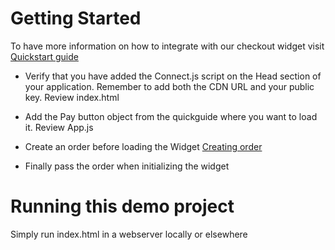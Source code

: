 # Getting Started

To have more information on how to integrate with our checkout widget visit [Quickstart guide](https://developers.holacash.mx/widget/quickguide)

- Verify that you have added the Connect.js script on the Head section of your application. Remember to add both the CDN URL and your public key. Review index.html

- Add the Pay button object from the quickguide where you want to load it. Review App.js

- Create an order before loading the Widget [Creating order](https://developers.holacash.mx/openapi/cash/#tag/order)

- Finally pass the order when initializing the widget

# Running this demo project

Simply run index.html in a webserver locally or elsewhere
